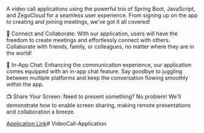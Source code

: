 A video call applications using the powerful trio of Spring Boot, JavaScript, and ZegoCloud for a seamless user experience.
From signing up on the app to creating and joining meetings, we've got it all covered!

🤝 Connect and Collaborate:
With our application, users will have the freedom to create meetings and effortlessly connect with others. Collaborate with friends, family, or colleagues, no matter where they are in the world!

💬 In-App Chat:
Enhancing the communication experience, our application comes equipped with an in-app chat feature. Say goodbye to juggling between multiple platforms and keep the conversation flowing smoothly within the app.

📺 Share Your Screen:
Need to present something? No problem! We'll demonstrate how to enable screen sharing, making remote presentations and collaboration a breeze.


[Application Link](https://drive.google.com/file/d/177FHH61u55Y4gnluq9seyE2qVrBYCSgu/view?usp=sharing)# VideoCall-Application
